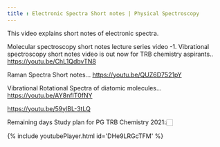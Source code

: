 ```yaml
---
title : Electronic Spectra Short notes | Physical Spectroscopy
---
```


This video explains short notes of electronic spectra.

Molecular spectroscopy short notes lecture series video -1.
Vibrational spectroscopy short notes video is out now for TRB chemistry aspirants.. 
https://youtu.be/ChL1QdbvTN8

Raman Spectra Short notes...
https://youtu.be/QUZ6D7521pY

Vibrational Rotational Spectra of diatomic molecules...
https://youtu.be/AY8nfIT0fNY



https://youtu.be/59ylBL-3tLQ

Remaining days Study plan for PG TRB Chemistry 2021👆🏻



{% include youtubePlayer.html id='DHe9LRGcTFM' %}
